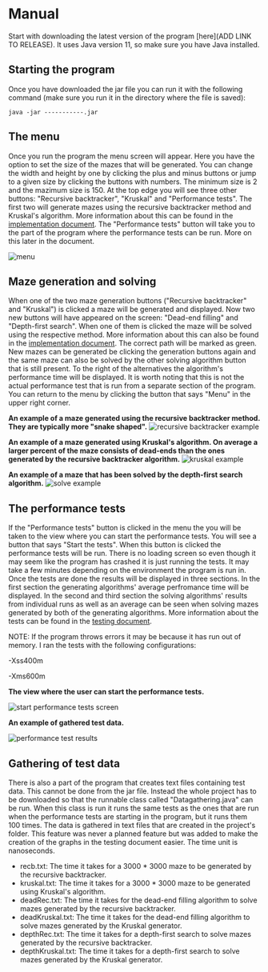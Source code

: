 # Manual

Start with downloading the latest version of the program [here](ADD LINK TO RELEASE). It uses Java version 11, so make sure you have Java installed.

## Starting the program
Once you have downloaded the jar file you can run it with the following command (make sure you run it in the directory where the file is saved):
```
java -jar -----------.jar
```

## The menu
Once you run the program the menu screen will appear. Here you have the option to set the size of the mazes that will be generated. You can change the width and height by one by clicking the plus and minus buttons or jump to a given size by clicking the buttons with numbers. The minimum size is 2 and the mazimum size is 150. At the top edge you will see three other buttons: "Recursive backtracker", "Kruskal" and "Performance tests". The first two will generate mazes using the recursive backtracker method and Kruskal's algorithm. More information about this can be found in the [implementation document](https://github.com/H4m5t3r/Comparison-of-maze-solving-algorithms/blob/master/Documentation/Implementation%20document.md#maze-generating-algorithms). The "Performance tests" button will take you to the part of the program where the performance tests can be run. More on this later in the document.

![menu](https://raw.githubusercontent.com/H4m5t3r/Comparison-of-maze-solving-algorithms/master/Documentation/Pictures/menu.jpg)

## Maze generation and solving
When one of the two maze generation buttons ("Recursive backtracker" and "Kruskal") is clicked a maze will be generated and displayed. Now two new buttons will have appeared on the screen: "Dead-end filling" and "Depth-first search". When one of them is clicked the maze will be solved using the respective method. More information about this can also be found in the [implementation document](https://github.com/H4m5t3r/Comparison-of-maze-solving-algorithms/blob/master/Documentation/Implementation%20document.md#maze-solving-algorithms). The correct path will be marked as green. New mazes can be generated be clicking the generation buttons again and the same maze can also be solved by the other solving algorithm button that is still present. To the right of the alternatives the algorithm's performance time will be displayed. It is worth noting that this is not the actual performance test that is run from a separate section of the program. You can return to the menu by clicking the button that says "Menu" in the upper right corner.

**An example of a maze generated using the recursive backtracker method. They are typically more "snake shaped".**
![recursive backtracker example](https://raw.githubusercontent.com/H4m5t3r/Comparison-of-maze-solving-algorithms/master/Documentation/Pictures/recb_example.jpg)

**An example of a maze generated using Kruskal's algorithm. On average a larger percent of the maze consists of dead-ends than the ones generated by the recursive backtracker algorithm.**
![kruskal example](https://raw.githubusercontent.com/H4m5t3r/Comparison-of-maze-solving-algorithms/master/Documentation/Pictures/kruskal_example.jpg)

**An example of a maze that has been solved by the depth-first search algorithm.**
![solve example](https://raw.githubusercontent.com/H4m5t3r/Comparison-of-maze-solving-algorithms/master/Documentation/Pictures/solve_example.jpg)

## The performance tests
If the "Performance tests" button is clicked in the menu the you will be taken to the view where you can start the performance tests. You will see a button that says "Start the tests". When this button is clicked the performance tests will be run. There is no loading screen so even though it may seem like the program has crashed it is just running the tests. It may take a few minutes depending on the environment the program is run in. Once the tests are done the results will be displayed in three sections. In the first section the generating algorithms' average perfromance time will be displayed. In the second and third section the solving algorithms' results from individual runs as well as an average can be seen when solving mazes generated by both of the generating algorithms. More information about the tests can be found in the [testing document](https://github.com/H4m5t3r/Comparison-of-maze-solving-algorithms/blob/master/Documentation/Testing%20document.md#performance-tests).

NOTE: If the program throws errors it may be because it has run out of memory. I ran the tests with the following configurations:

-Xss400m

-Xms600m

**The view where the user can start the performance tests.**

![start performance tests screen](https://raw.githubusercontent.com/H4m5t3r/Comparison-of-maze-solving-algorithms/master/Documentation/Pictures/start_tests_screen.jpg)

**An example of gathered test data.**

![performance test results](https://raw.githubusercontent.com/H4m5t3r/Comparison-of-maze-solving-algorithms/master/Documentation/Pictures/test_results.jpg)

## Gathering of test data
There is also a part of the program that creates text files containing test data. This cannot be done from the jar file. Instead the whole project has to be downloaded so that the runnable class called "Datagathering.java" can be run. When this class is run it runs the same tests as the ones that are run when the performance tests are starting in the program, but it runs them 100 times. The data is gathered in text files that are created in the project's folder. This feature was never a planned feature but was added to make the creation of the graphs in the testing document easier. The time unit is nanoseconds.

* recb.txt: The time it takes for a 3000 * 3000 maze to be generated by the recursive backtracker.
* kruskal.txt: The time it takes for a 3000 * 3000 maze to be generated using Kruskal's algorithm.
* deadRec.txt: The time it takes for the dead-end filling algorithm to solve mazes generated by the recursive backtracker.
* deadKruskal.txt: The time it takes for the dead-end filling algorithm to solve mazes generated by the Kruskal generator.
* depthRec.txt: The time it takes for a depth-first search to solve mazes generated by the recursive backtracker.
* depthKruskal.txt: The time it takes for a depth-first search to solve mazes generated by the Kruskal generator.